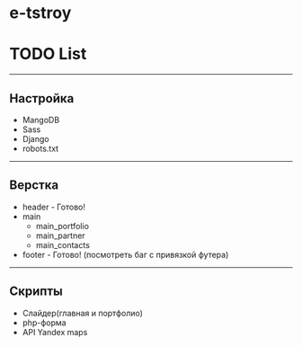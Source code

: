 # e-tstroy

# TODO List

---

## Настройка

+ MangoDB
+ Sass
+ Django
+ robots.txt

---

## Верстка

+ header - Готово!
+ main
  + main_portfolio
  + main_partner
  + main_contacts
+ footer - Готово! (посмотреть баг с привязкой футера)

---

## Скрипты

+ Слайдер(главная и портфолио)
+ php-форма
+ API Yandex maps
